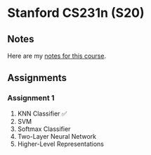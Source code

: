 # Stanford CS231n (S20)

## Notes

Here are my [notes for this course](https://www.notion.so/namitadongre/CS231N-0da194e189c744788c83425693c24557).

## Assignments
### Assignment 1

1. KNN Classifier :white_check_mark:
2. SVM
3. Softmax Classifier
4. Two-Layer Neural Network
5. Higher-Level Representations



